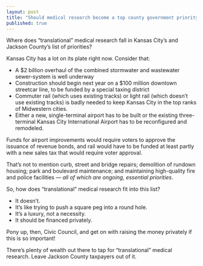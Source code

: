 ```yaml
---
layout: post
title: "Should medical research become a top county government priority?"
published: true
---
```


Where does “translational” medical research fall in Kansas City’s and Jackson County’s list of priorities?

Kansas City has a lot on its plate right now. Consider that: 
<ul>
	<li>A $2 billion overhaul of the combined stormwater and wastewater sewer-system is well underway</li>
	<li>Construction should begin next year on a $100 million downtown streetcar line, to be funded by a special taxing district</li>
	<li>Commuter rail (which uses existing tracks) or light rail (which doesn’t use existing tracks) is badly needed to keep Kansas City in the top ranks of Midwestern cities.</li>
	<li>Either a new, single-terminal airport has to be built or the existing three-terminal Kansas City International Airport has to be reconfigured and remodeled.</li>
</ul>
Funds for airport improvements would require voters to approve the issuance of revenue bonds, and rail would have to be funded at least partly with a new sales tax that would require voter approval.

That’s not to mention curb, street and bridge repairs; demolition of rundown housing; park and boulevard maintenance; and maintaining high-quality fire and police facilities — <em>all of which are ongoing, essential priorities</em>.

So, how does “translational” medical research fit into this list?
<ul>
	<li>It doesn’t.</li>
	<li>It’s like trying to push a square peg into a round hole.</li>
	<li>It’s a luxury, not a necessity.</li>
	<li>It should be financed privately.</li>
</ul>
Pony up, then, Civic Council, and get on with raising the money privately if this is so important! 

There’s plenty of wealth out there to tap for “translational” medical research. Leave Jackson County taxpayers out of it.